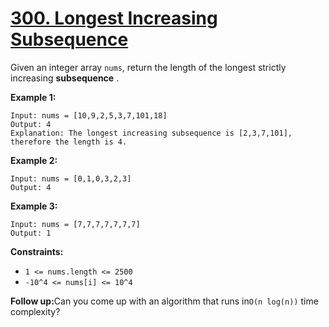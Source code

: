 # [300. Longest Increasing Subsequence](https://leetcode.com/problems/longest-increasing-subsequence/description/)

Given an integer array `nums`, return the length of the longest strictly increasing **subsequence** .

**Example 1:**

```
Input: nums = [10,9,2,5,3,7,101,18]
Output: 4
Explanation: The longest increasing subsequence is [2,3,7,101], therefore the length is 4.
```

**Example 2:**

```
Input: nums = [0,1,0,3,2,3]
Output: 4
```

**Example 3:**

```
Input: nums = [7,7,7,7,7,7,7]
Output: 1
```

**Constraints:**

-   `1 <= nums.length <= 2500`
-   `-10^4 <= nums[i] <= 10^4`

<b>Follow up:</b>Can you come up with an algorithm that runs in`O(n log(n))` time complexity?
